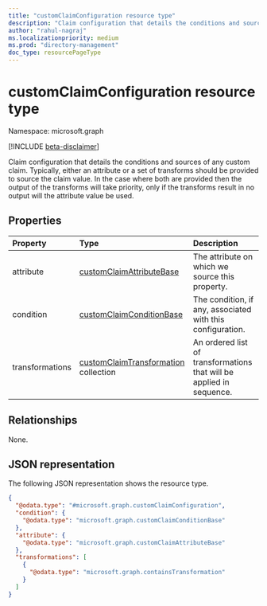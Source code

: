 ```yaml
---
title: "customClaimConfiguration resource type"
description: "Claim configuration that details the conditions and sources of any custom claim."
author: "rahul-nagraj"
ms.localizationpriority: medium
ms.prod: "directory-management"
doc_type: resourcePageType
---
```


# customClaimConfiguration resource type

Namespace: microsoft.graph

[!INCLUDE [beta-disclaimer](../../includes/beta-disclaimer.md)]

Claim configuration that details the conditions and sources of any custom claim. Typically, either an attribute or a set of transforms should be provided to source the claim value. In the case where both are provided then the output of the transforms will take priority, only if the transforms result in no output will the attribute value be used.

## Properties
|Property|Type|Description|
|:---|:---|:---|
|attribute|[customClaimAttributeBase](../resources/customclaimattributebase.md)|The attribute on which we source this property.|
|condition|[customClaimConditionBase](../resources/customclaimconditionbase.md)|The condition, if any, associated with this configuration.|
|transformations|[customClaimTransformation](../resources/customclaimtransformation.md) collection|An ordered list of transformations that will be applied in sequence.|

## Relationships
None.

## JSON representation
The following JSON representation shows the resource type.
<!-- {
  "blockType": "resource",
  "@odata.type": "microsoft.graph.customClaimConfiguration"
}
-->
``` json
{
  "@odata.type": "#microsoft.graph.customClaimConfiguration",
  "condition": {
    "@odata.type": "microsoft.graph.customClaimConditionBase"
  },
  "attribute": {
    "@odata.type": "microsoft.graph.customClaimAttributeBase"
  },
  "transformations": [
    {
      "@odata.type": "microsoft.graph.containsTransformation"
    }
  ]
}
```
